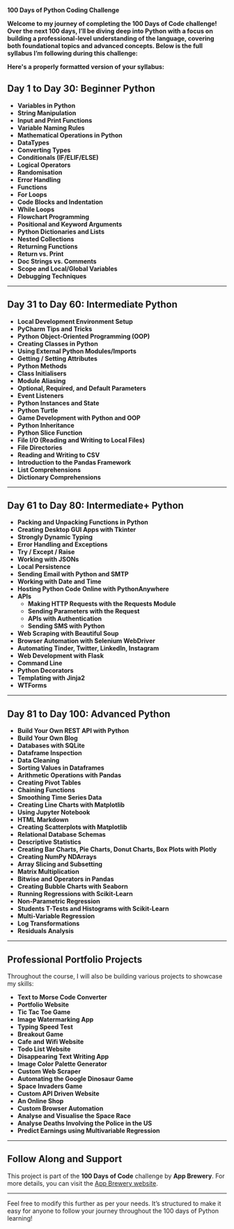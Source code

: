 **100 Days of Python Coding Challenge**

**Welcome to my journey of completing the 100 Days of Code challenge! Over the next 100 days, I’ll be diving deep into Python with a focus on building a professional-level understanding of the language, covering both foundational topics and advanced concepts. Below is the full syllabus I’m following during this challenge:**


**Here's a properly formatted version of your syllabus:**

## Day 1 to Day 30: Beginner Python

- **Variables in Python**
- **String Manipulation**
- **Input and Print Functions**
- **Variable Naming Rules**
- **Mathematical Operations in Python**
- **DataTypes**
- **Converting Types**
- **Conditionals (IF/ELIF/ELSE)**
- **Logical Operators**
- **Randomisation**
- **Error Handling**
- **Functions**
- **For Loops**
- **Code Blocks and Indentation**
- **While Loops**
- **Flowchart Programming**
- **Positional and Keyword Arguments**
- **Python Dictionaries and Lists**
- **Nested Collections**
- **Returning Functions**
- **Return vs. Print**
- **Doc Strings vs. Comments**
- **Scope and Local/Global Variables**
- **Debugging Techniques**

---

## Day 31 to Day 60: Intermediate Python

- **Local Development Environment Setup**
- **PyCharm Tips and Tricks**
- **Python Object-Oriented Programming (OOP)**
- **Creating Classes in Python**
- **Using External Python Modules/Imports**
- **Getting / Setting Attributes**
- **Python Methods**
- **Class Initialisers**
- **Module Aliasing**
- **Optional, Required, and Default Parameters**
- **Event Listeners**
- **Python Instances and State**
- **Python Turtle**
- **Game Development with Python and OOP**
- **Python Inheritance**
- **Python Slice Function**
- **File I/O (Reading and Writing to Local Files)**
- **File Directories**
- **Reading and Writing to CSV**
- **Introduction to the Pandas Framework**
- **List Comprehensions**
- **Dictionary Comprehensions**

---

## Day 61 to Day 80: Intermediate+ Python

- **Packing and Unpacking Functions in Python**
- **Creating Desktop GUI Apps with Tkinter**
- **Strongly Dynamic Typing**
- **Error Handling and Exceptions**
- **Try / Except / Raise**
- **Working with JSONs**
- **Local Persistence**
- **Sending Email with Python and SMTP**
- **Working with Date and Time**
- **Hosting Python Code Online with PythonAnywhere**
- **APIs**
  - **Making HTTP Requests with the Requests Module**
  - **Sending Parameters with the Request**
  - **APIs with Authentication**
  - **Sending SMS with Python**
- **Web Scraping with Beautiful Soup**
- **Browser Automation with Selenium WebDriver**
- **Automating Tinder, Twitter, LinkedIn, Instagram**
- **Web Development with Flask**
- **Command Line**
- **Python Decorators**
- **Templating with Jinja2**
- **WTForms**

---

## Day 81 to Day 100: Advanced Python

- **Build Your Own REST API with Python**
- **Build Your Own Blog**
- **Databases with SQLite**
- **Dataframe Inspection**
- **Data Cleaning**
- **Sorting Values in Dataframes**
- **Arithmetic Operations with Pandas**
- **Creating Pivot Tables**
- **Chaining Functions**
- **Smoothing Time Series Data**
- **Creating Line Charts with Matplotlib**
- **Using Jupyter Notebook**
- **HTML Markdown**
- **Creating Scatterplots with Matplotlib**
- **Relational Database Schemas**
- **Descriptive Statistics**
- **Creating Bar Charts, Pie Charts, Donut Charts, Box Plots with Plotly**
- **Creating NumPy NDArrays**
- **Array Slicing and Subsetting**
- **Matrix Multiplication**
- **Bitwise and Operators in Pandas**
- **Creating Bubble Charts with Seaborn**
- **Running Regressions with Scikit-Learn**
- **Non-Parametric Regression**
- **Students T-Tests and Histograms with Scikit-Learn**
- **Multi-Variable Regression**
- **Log Transformations**
- **Residuals Analysis**

---

## Professional Portfolio Projects

Throughout the course, I will also be building various projects to showcase my skills:

- **Text to Morse Code Converter**
- **Portfolio Website**
- **Tic Tac Toe Game**
- **Image Watermarking App**
- **Typing Speed Test**
- **Breakout Game**
- **Cafe and Wifi Website**
- **Todo List Website**
- **Disappearing Text Writing App**
- **Image Color Palette Generator**
- **Custom Web Scraper**
- **Automating the Google Dinosaur Game**
- **Space Invaders Game**
- **Custom API Driven Website**
- **An Online Shop**
- **Custom Browser Automation**
- **Analyse and Visualise the Space Race**
- **Analyse Deaths Involving the Police in the US**
- **Predict Earnings using Multivariable Regression**

---

## Follow Along and Support

This project is part of the **100 Days of Code** challenge by **App Brewery**. For more details, you can visit the [App Brewery website](https://www.appbrewery.co).

---

Feel free to modify this further as per your needs. It’s structured to make it easy for anyone to follow your journey throughout the 100 days of Python learning!

